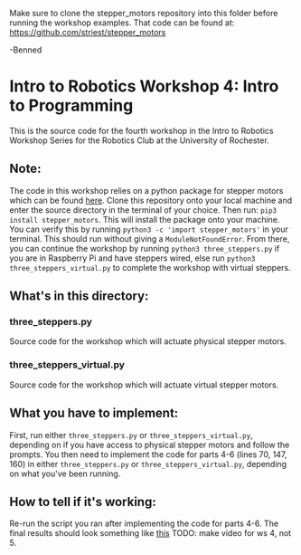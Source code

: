 
Make sure to clone the stepper_motors repository into this folder before running the workshop examples.
That code can be found at: https://github.com/striest/stepper_motors

-Benned

# Intro to Robotics Workshop 4: Intro to Programming
This is the source code for the fourth workshop in the Intro to Robotics Workshop Series for the Robotics Club at the University of Rochester.
## Note:
The code in this workshop relies on a python package for stepper motors which can be found [here](https://github.com/striest/stepper_motors). Clone this repository onto your local machine and enter the source directory in the terminal of your choice. Then run: `pip3 install stepper_motors`. This will install the package onto your machine. You can verify this by running `python3 -c 'import stepper_motors'` in your terminal. This should run without giving a `ModuleNotFoundError`. From there, you can continue the workshop by running `python3 three_steppers.py` if you are in Raspberry Pi and have steppers wired, else run `python3 three_steppers_virtual.py` to complete the workshop with virtual steppers.
## What's in this directory:
### three_steppers.py
Source code for the workshop which will actuate physical stepper motors.
### three_steppers_virtual.py
Source code for the workshop which will actuate virtual stepper motors.
## What you have to implement:
First, run either `three_steppers.py` or `three_steppers_virtual.py`, depending on if you have access to physical stepper motors and follow the prompts. You then need to implement the code for parts 4-6 (lines 70, 147, 160) in either `three_steppers.py` or `three_steppers_virtual.py`, depending on what you've been running.
## How to tell if it's working:
Re-run the script you ran after implementing the code for parts 4-6. The final results should look something like [this](https://youtu.be/eAWpkSIO3vE) TODO: make video for ws 4, not 5. 
